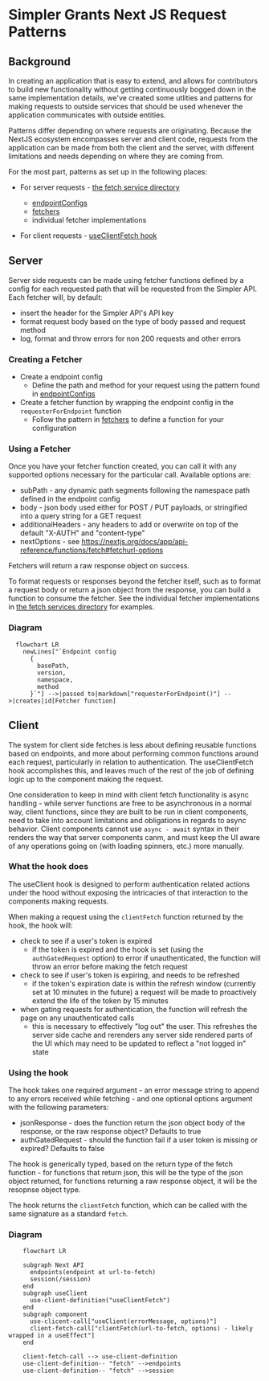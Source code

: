 # Simpler Grants Next JS Request Patterns

## Background

In creating an application that is easy to extend, and allows for contributors to build new functionality without getting continuously bogged down in the same implementation details, we've created some utlities and patterns for making requests to outside services that should be used whenever the application communicates with outside entities.

Patterns differ depending on where requests are originating. Because the NextJS ecosystem encompasses server and client code, requests from the application can be made from both the client and the server, with different limitations and needs depending on where they are coming from.

For the most part, patterns as set up in the following places:

- For server requests - [the fetch service directory](https://github.com/HHS/simpler-grants-gov/tree/main/frontend/src/services/fetch)

  - [endpointConfigs](https://github.com/HHS/simpler-grants-gov/blob/main/frontend/src/services/fetch/endpointConfigs.ts)
  - [fetchers](https://github.com/HHS/simpler-grants-gov/blob/main/frontend/src/services/fetch/fetchers/fetchers.ts)
  - individual fetcher implementations

- For client requests - [useClientFetch hook](https://github.com/HHS/simpler-grants-gov/blob/main/frontend/src/hooks/useClientFetch.ts)

## Server

Server side requests can be made using fetcher functions defined by a config for each requested path that will be requested from the Simpler API. Each fetcher will, by default:

- insert the header for the Simpler API's API key
- format request body based on the type of body passed and request method
- log, format and throw errors for non 200 requests and other errors

### Creating a Fetcher

- Create a endpoint config
  - Define the path and method for your request using the pattern found in [endpointConfigs](https://github.com/HHS/simpler-grants-gov/blob/main/frontend/src/services/fetch/endpointConfigs.ts)
- Create a fetcher function by wrapping the endpoint config in the `requesterForEndpoint` function
  - Follow the pattern in [fetchers](https://github.com/HHS/simpler-grants-gov/blob/main/frontend/src/services/fetch/fetchers/fetchers.ts) to define a function for your configuration

### Using a Fetcher

Once you have your fetcher function created, you can call it with any supported options necessary for the particular call. Available options are:

- subPath - any dynamic path segments following the namespace path defined in the endpoint config
- body - json body used either for POST / PUT payloads, or stringified into a query string for a GET request
- additionalHeaders - any headers to add or overwrite on top of the default "X-AUTH" and "content-type"
- nextOptions - see https://nextjs.org/docs/app/api-reference/functions/fetch#fetchurl-options

Fetchers will return a raw response object on success.

To format requests or responses beyond the fetcher itself, such as to format a request body or return a json object from the response, you can build a function to consume the fetcher. See the individual fetcher implementations in [the fetch services directory](https://github.com/HHS/simpler-grants-gov/tree/main/frontend/src/services/fetch) for examples.

### Diagram

```mermaid
  flowchart LR
    newLines["`Endpoint config
      {
        basePath,
        version,
        namespace,
        method
      }`"] -->|passed to|markdown["requesterForEndpoint()"] -->|creates|id[Fetcher function]
```

## Client

The system for client side fetches is less about defining reusable functions based on endpoints, and more about performing common functions around each request, particularly in relation to authentication. The useClientFetch hook accomplishes this, and leaves much of the rest of the job of defining logic up to the component making the request.

One consideration to keep in mind with client fetch functionality is async handling - while server functions are free to be asynchronous in a normal way, client functions, since they are built to be run in client components, need to take into account limitations and obligations in regards to async behavior. Client components cannot use `async - await` syntax in their renders the way that server components canm, and must keep the UI aware of any operations going on (with loading spinners, etc.) more manually.

### What the hook does

The useClient hook is designed to perform authentication related actions under the hood without exposing the intricacies of that interaction to the components making requests.

When making a request using the `clientFetch` function returned by the hook, the hook will:

- check to see if a user's token is expired
  - if the token is expired and the hook is set (using the `authGatedRequest` option) to error if unauthenticated, the function will throw an error before making the fetch request
- check to see if user's token is expiring, and needs to be refreshed
  - if the token's expiration date is within the refresh window (currently set at 10 minutes in the future) a request will be made to proactively extend the life of the token by 15 minutes
- when gating requests for authentication, the function will refresh the page on any unauthenticated calls
  - this is necessary to effectively "log out" the user. This refreshes the server side cache and rerenders any server side rendered parts of the UI which may need to be updated to reflect a "not logged in" state

### Using the hook

The hook takes one required argument - an error message string to append to any errors received while fetching - and one optional options argument with the following parameters:

- jsonResponse - does the function return the json object body of the response, or the raw response object? Defaults to true
- authGatedRequest - should the function fail if a user token is missing or expired? Defaults to false

The hook is generically typed, based on the return type of the fetch function - for functions that return json, this will be the type of the json object returned, for functions returning a raw response object, it will be the resopnse object type.

The hook returns the `clientFetch` function, which can be called with the same signature as a standard `fetch`.

### Diagram

```mermaid
    flowchart LR

    subgraph Next API
      endpoints(endpoint at url-to-fetch)
      session(/session)
    end
    subgraph useClient
      use-client-definition("useClientFetch")
    end
    subgraph component
      use-clicent-call["useClient(errorMessage, options)"]
      client-fetch-call["clientFetch(url-to-fetch, options) - likely wrapped in a useEffect"]
    end

    client-fetch-call --> use-client-definition
    use-client-definition-- "fetch" -->endpoints
    use-client-definition-- "fetch" -->session
```
